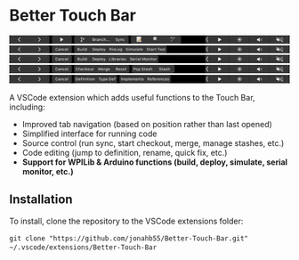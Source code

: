 # Better Touch Bar

![Screenshot of root menu](https://raw.githubusercontent.com/jonahb55/Better-Touch-Bar/master/screenshots/1-main.png)
![Screenshot of WPILib menu](https://raw.githubusercontent.com/jonahb55/Better-Touch-Bar/master/screenshots/2-wpilib.png)
![Screenshot of Arduino menu](https://raw.githubusercontent.com/jonahb55/Better-Touch-Bar/master/screenshots/3-arduino.png)
![Screenshot of source control menu](https://raw.githubusercontent.com/jonahb55/Better-Touch-Bar/master/screenshots/4-git.png)
![Screenshot of code editing menu](https://raw.githubusercontent.com/jonahb55/Better-Touch-Bar/master/screenshots/5-dev.png)

A VSCode extension which adds useful functions to the Touch Bar, including:

- Improved tab navigation (based on position rather than last opened)
- Simplified interface for running code
- Source control (run sync, start checkout, merge, manage stashes, etc.)
- Code editing (jump to definition, rename, quick fix, etc.)
- **Support for WPILib & Arduino functions (build, deploy, simulate, serial monitor, etc.)**

## Installation

To install, clone the repository to the VSCode extensions folder:

```
git clone "https://github.com/jonahb55/Better-Touch-Bar.git" ~/.vscode/extensions/Better-Touch-Bar
```
